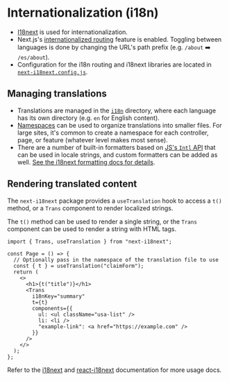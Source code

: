 # Internationalization (i18n)

- [I18next](https://www.i18next.com/) is used for internationalization.
- Next.js's [internationalized routing](https://nextjs.org/docs/advanced-features/i18n-routing) feature is enabled. Toggling between languages is done by changing the URL's path prefix (e.g. `/about` ➡️ `/es/about`).
- Configuration for the i18n routing and i18next libraries are located in [`next-i18next.config.js`](../client/next-i18next.config.js).

## Managing translations

- Translations are managed in the [`i18n`](../client/src/i18n/) directory, where each language has its own directory (e.g. `en` for English content).
- [Namespaces](https://www.i18next.com/principles/namespaces) can be used to organize translations into smaller files. For large sites, it's common to create a namespace for each controller, page, or feature (whatever level makes most sense).
- There are a number of built-in formatters based on [JS's `Intl` API](https://developer.mozilla.org/en-US/docs/Web/JavaScript/Reference/Global_Objects/Intl) that can be used in locale strings, and custom formatters can be added as well. [See the i18next formatting docs for details](https://www.i18next.com/translation-function/formatting#built-in-formats).

## Rendering translated content

The `next-i18next` package provides a `useTranslation` hook to access a `t()` method, or a `Trans` component to render localized strings.

The `t()` method can be used to render a single string, or the `Trans` component can be used to render a string with HTML tags.

```tsx
import { Trans, useTranslation } from "next-i18next";

const Page = () => {
  // Optionally pass in the namespace of the translation file to use
  const { t } = useTranslation("claimForm");
  return (
    <>
      <h1>{t("title")}</h1>
      <Trans
        i18nKey="summary"
        t={t}
        components={{
          ul: <ul className="usa-list" />
          li: <li />
          "example-link": <a href="https://example.com" />
        }}
      />
    </>
  );
};
```

Refer to the [i18next](https://www.i18next.com/) and [react-i18next](https://react.i18next.com/) documentation for more usage docs.
